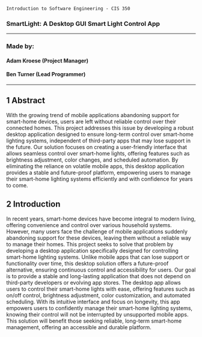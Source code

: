```
Introduction to Software Engineering - CIS 350
```

### SmartLight: A Desktop GUI Smart Light Control App

---
### Made by:
#### Adam Kroese (Project Manager)
#### Ben Turner (Lead Programmer)
---
## 1 Abstract

With the growing trend of mobile applications abandoning support for smart-home devices, users are left without reliable control over their connected homes. This project addresses this issue by developing a robust desktop application designed to ensure long-term control over smart-home lighting systems, independent of third-party apps that may lose support in the future. Our solution focuses on creating a user-friendly interface that allows seamless control over smart-home lights, offering features such as brightness adjustment, color changes, and scheduled automation. By eliminating the reliance on volatile mobile apps, this desktop application provides a stable and future-proof platform, empowering users to manage their smart-home lighting systems efficiently and with confidence for years to come.

## 2 Introduction

In recent years, smart-home devices have become integral to modern living, offering convenience and control over various household systems. However, many users face the challenge of mobile applications suddenly abandoning support for these devices, leaving them without a reliable way to manage their homes. This project seeks to solve that problem by developing a desktop application specifically designed for controlling smart-home lighting systems. Unlike mobile apps that can lose support or functionality over time, this desktop solution offers a future-proof alternative, ensuring continuous control and accessibility for users. Our goal is to provide a stable and long-lasting application that does not depend on third-party developers or evolving app stores. The desktop app allows users to control their smart-home lights with ease, offering features such as on/off control, brightness adjustment, color customization, and automated scheduling. With its intuitive interface and focus on longevity, this app empowers users to confidently manage their smart-home lighting systems, knowing their control will not be interrupted by unsupported mobile apps. This solution will benefit those seeking reliable, long-term smart-home management, offering an accessible and durable platform.
